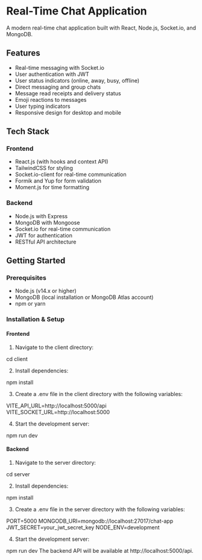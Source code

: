 # Real-Time Chat Application

A modern real-time chat application built with React, Node.js, Socket.io, and MongoDB.

## Features

- Real-time messaging with Socket.io
- User authentication with JWT
- User status indicators (online, away, busy, offline)
- Direct messaging and group chats
- Message read receipts and delivery status
- Emoji reactions to messages
- User typing indicators
- Responsive design for desktop and mobile

## Tech Stack

### Frontend
- React.js (with hooks and context API)
- TailwindCSS for styling
- Socket.io-client for real-time communication
- Formik and Yup for form validation
- Moment.js for time formatting

### Backend
- Node.js with Express
- MongoDB with Mongoose
- Socket.io for real-time communication
- JWT for authentication
- RESTful API architecture

## Getting Started

### Prerequisites
- Node.js (v14.x or higher)
- MongoDB (local installation or MongoDB Atlas account)
- npm or yarn

### Installation & Setup

#### Frontend

1. Navigate to the client directory:

cd client

2. Install dependencies:

npm install

3. Create a .env file in the client directory with the following variables:

VITE_API_URL=http://localhost:5000/api
VITE_SOCKET_URL=http://localhost:5000

4. Start the development server:

npm run dev

#### Backend

1. Navigate to the server directory:

cd server

2. Install dependencies:

npm install

3. Create a .env file in the server directory with the following variables:

PORT=5000
MONGODB_URI=mongodb://localhost:27017/chat-app
JWT_SECRET=your_jwt_secret_key
NODE_ENV=development

4. Start the development server:

npm run dev
The backend API will be available at http://localhost:5000/api.